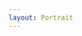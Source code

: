 ```yaml
---
layout: Portrait
---
```


<script type="text/javascript">
    ajaxload('/Portrait/Unterrichtsprofil/');
    unternavigation('Unterrichtsprofil');
</script>
